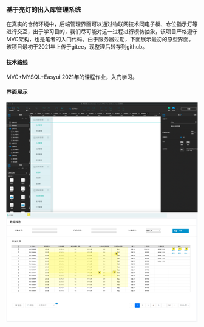 ### 基于亮灯的出入库管理系统
在真实的仓储环境中，后端管理界面可以通过物联网技术同电子板、仓位指示灯等进行交互，出于学习目的，我们尽可能对这一过程进行模仿抽象，该项目严格遵守MVC架构，也是笔者的入门代码。由于服务器过期，下面展示最初的原型界面。该项目最初于2021年上传于gitee，现整理后转存到github。
#### 技术路线
MVC+MYSQL+Easyui 
2021年的课程作业，入门学习。
#### 界面展示
![原型界面](./原型界面.png)
![入库界面](./入库原型图界面.png)



